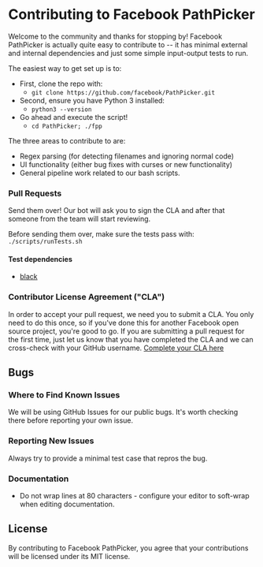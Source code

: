 # Contributing to Facebook PathPicker

Welcome to the community and thanks for stopping by! Facebook PathPicker is actually quite
easy to contribute to -- it has minimal external and internal dependencies and just some
simple input-output tests to run.

The easiest way to get set up is to:
* First, clone the repo with:
  * `git clone https://github.com/facebook/PathPicker.git`
* Second, ensure you have Python 3 installed:
  * `python3 --version`
* Go ahead and execute the script!
  * `cd PathPicker; ./fpp`

The three areas to contribute to are:
* Regex parsing (for detecting filenames and ignoring normal code)
* UI functionality (either bug fixes with curses or new functionality)
* General pipeline work related to our bash scripts.

### Pull Requests

Send them over! Our bot will ask you to sign the CLA and after that someone
from the team will start reviewing.

Before sending them over, make sure the tests pass with:
`./scripts/runTests.sh`

#### Test dependencies

* [black](https://github.com/psf/black)

### Contributor License Agreement ("CLA")

In order to accept your pull request, we need you to submit a CLA. You only need to do this once, so if you've done this for another Facebook open source project, you're good to go. If you are submitting a pull request for the first time, just let us know that you have completed the CLA and we can cross-check with your GitHub username.
[Complete your CLA here](https://code.facebook.com/cla)

## Bugs

### Where to Find Known Issues

We will be using GitHub Issues for our public bugs. It's worth checking there before reporting your own issue.

### Reporting New Issues

Always try to provide a minimal test case that repros the bug.

### Documentation

* Do not wrap lines at 80 characters - configure your editor to soft-wrap when editing documentation.

## License

By contributing to Facebook PathPicker, you agree that your contributions will be licensed under its MIT license.
